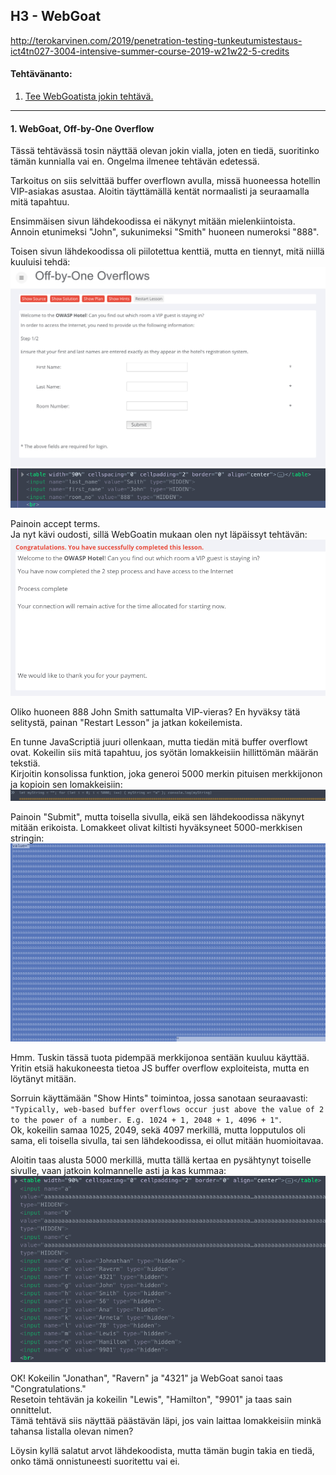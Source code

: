 ## H3 - WebGoat

http://terokarvinen.com/2019/penetration-testing-tunkeutumistestaus-ict4tn027-3004-intensive-summer-course-2019-w21w22-5-credits

#### Tehtävänanto:

1. [Tee WebGoatista jokin tehtävä.](#tehtava1)

---

#### <a id="tehtava1">1. WebGoat, Off-by-One Overflow</a>

Tässä tehtävässä tosin näyttää olevan jokin vialla, joten en tiedä, suoritinko tämän kunnialla vai en. Ongelma ilmenee tehtävän edetessä.

Tarkoitus on siis selvittää buffer overflown avulla, missä huoneessa hotellin VIP-asiakas asustaa. Aloitin täyttämällä kentät normaalisti ja seuraamalla mitä tapahtuu.

Ensimmäisen sivun lähdekoodissa ei näkynyt mitään mielenkiintoista. Annoin etunimeksi "John", sukunimeksi "Smith" huoneen numeroksi "888".

Toisen sivun lähdekoodissa oli piilotettua kenttiä, mutta en tiennyt, mitä niillä kuuluisi tehdä:\
![off-by-one](/h3-more-webgoat/screenshots/off-by-one.png)\
![hidden-values](/h3-more-webgoat/screenshots/hidden-values.png)

Painoin accept terms.\
Ja nyt kävi oudosti, sillä WebGoatin mukaan olen nyt läpäissyt tehtävän:\
![success](/h3-more-webgoat/screenshots/success.png)

Oliko huoneen 888 John Smith sattumalta VIP-vieras? En hyväksy tätä selitystä, painan "Restart Lesson" ja jatkan kokeilemista.

En tunne JavaScriptiä juuri ollenkaan, mutta tiedän mitä buffer overflowt ovat. Kokeilin siis mitä tapahtuu, jos syötän lomakkeisiin hillittömän määrän tekstiä.\
Kirjoitin konsolissa funktion, joka generoi 5000 merkin pituisen merkkijonon ja kopioin sen lomakkeisiin:\
![function](/h3-more-webgoat/screenshots/function.png)

Painoin "Submit", mutta toisella sivulla, eikä sen lähdekoodissa näkynyt mitään erikoista. Lomakkeet olivat kiltisti hyväksyneet 5000-merkkisen stringin:\
![string](/h3-more-webgoat/screenshots/string.png)

Hmm. Tuskin tässä tuota pidempää merkkijonoa sentään kuuluu käyttää. Yritin etsiä hakukoneesta tietoa JS buffer overflow exploiteista, mutta en löytänyt mitään.

Sorruin käyttämään "Show Hints" toimintoa, jossa sanotaan seuraavasti: `"Typically, web-based buffer overflows occur just above the value of 2 to the power of a number. E.g. 1024 + 1, 2048 + 1, 4096 + 1"`.\
Ok, kokeilin samaa 1025, 2049, sekä 4097 merkillä, mutta lopputulos oli sama, eli toisella sivulla, tai sen lähdekoodissa, ei ollut mitään huomioitavaa.

Aloitin taas alusta 5000 merkillä, mutta tällä kertaa en pysähtynyt toiselle sivulle, vaan jatkoin kolmannelle asti ja kas kummaa:\
![overflow](/h3-more-webgoat/screenshots/overflow.png)

OK! Kokeilin "Jonathan", "Ravern" ja "4321" ja WebGoat sanoi taas "Congratulations."\
Resetoin tehtävän ja kokeilin "Lewis", "Hamilton", "9901" ja taas sain onnittelut.\
Tämä tehtävä siis näyttää päästävän läpi, jos vain laittaa lomakkeisiin minkä tahansa listalla olevan nimen?

Löysin kyllä salatut arvot lähdekoodista, mutta tämän bugin takia en tiedä, onko tämä onnistuneesti suoritettu vai ei.
